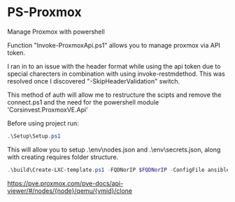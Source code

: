 # PS-Proxmox
Manage Proxmox with powershell

Function "Invoke-ProxmoxApi.ps1" allows you to manage proxmox via API token.

I ran in to an issue with the header format while using the api token due to special charecters in combination with using invoke-restmdethod. This was resolved once I discovered "-SkipHeaderValidation" switch.

This method of auth will allow me to restructure the scipts and remove the connect.ps1 and the need for the powershell module 'Corsinvest.ProxmoxVE.Api'


Before using project run:

```powershell
.\Setup\Setup.ps1
```

This will allow you to setup .\env\nodes.json and .\env\secrets.json, along with creating requires folder structure.


```powershell
.\build\Create-LXC-template.ps1 -FQDNorIP $FQDNorIP -ConfigFile ansible-lxc-template
```

https://pve.proxmox.com/pve-docs/api-viewer/#/nodes/{node}/qemu/{vmid}/clone